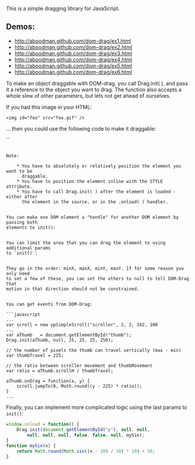 This is a simple dragging library for JavaScript.

## Demos:

* http://aboodman.github.com/dom-drag/ex1.html
* http://aboodman.github.com/dom-drag/ex2.html
* http://aboodman.github.com/dom-drag/ex3.html
* http://aboodman.github.com/dom-drag/ex4.html
* http://aboodman.github.com/dom-drag/ex5.html
* http://aboodman.github.com/dom-drag/ex6.html

To make an object draggable with DOM-drag, you call Drag.init( ), and pass it a 
reference to the object you want to drag. The function also accepts a whole
slew of other parameters, but lets not get ahead of ourselves.

If you had this image in your HTML:

```
<img id="foo" src="foo.gif" />		
```

... then you could use the following code to make it draggable:

``
<script language="javascript">
	Drag.init(document.getElementById("foo"));
</script>
```

Note:

    * You have to absolutely or relatively position the element you want to be
      draggable.
    * You have to position the element inline with the STYLE attribute.
    * You have to call Drag.init( ) after the element is loaded - either after
      the element in the source, or in the .onload( ) handler.


You can make one DOM element a "handle" for another DOM element by passing both
elements to init():

```
<script language="javascript">
	var theHandle = document.getElementById("handle");
	var theRoot   = document.getElementById("root");
	Drag.init(theHandle, theRoot);
</script>
```

You can limit the area that you can drag the element to using additional params
to `init()`:

```
<script language="javascript">
	var aThumb = document.getElementById("thumb");
	Drag.init(aThumb, null, 25, 25, 25, 250);
</script>
```

They go in the order: minX, maxX, minY, maxY. If for some reason you only need
to set a few of these, you can set the others to null to tell DOM-Drag that
motion in that direction should not be constrained.


You can get events from DOM-Drag:

```javascript
...
var scroll = new ypSimpleScroll("scroller", 2, 2, 142, 100
...
var aThumb   = document.getElementById("thumb");
Drag.init(aThumb, null, 25, 25, 25, 250);

// the number of pixels the thumb can travel vertically (max - min)
var thumbTravel = 225;

// the ratio between scroller movement and thumbMovement
var ratio = aThumb.scrollH / thumbTravel;

aThumb.onDrag = function(x, y) {
	scroll.jumpTo(0, Math.round((y - 225) * ratio));
}
...
```

Finally, you can implement more complicated logic using the last params to
`init()`:

```javascript
window.onload = function() {
	Drag.init(document.getElementById("p"), null, null, 
		null, null, null, false, false, null, mySin);
}
function mySin(x) {
	return Math.round(Math.sin((x - 20) / 10) * 10) + 50;
}
```
